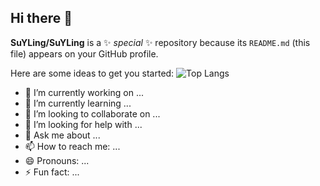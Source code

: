 ## Hi there 👋

**SuYLing/SuYLing** is a ✨ _special_ ✨ repository because its `README.md` (this file) appears on your GitHub profile.

Here are some ideas to get you started:
![Top Langs](https://github-readme-stats.vercel.app/api/top-langs/?username=SuYLing)
- 🔭 I’m currently working on ...
- 🌱 I’m currently learning ...
- 👯 I’m looking to collaborate on ...
- 🤔 I’m looking for help with ...
- 💬 Ask me about ...
- 📫 How to reach me: ...
- 😄 Pronouns: ...
- ⚡ Fun fact: ...
